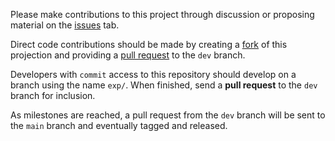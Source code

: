 Please make contributions to this project through discussion or
proposing material on the [issues]() tab.

Direct code contributions should be made by creating a
[fork]() of this projection and providing a
[pull request]() to the `dev` branch.

Developers with `commit` access to this repository
should develop on a branch using the name `exp/`.
When finished, send a **pull request** to the 
`dev` branch for inclusion.

As milestones are reached, a pull request from
the `dev` branch will be sent to the `main`
branch and eventually tagged and released.
